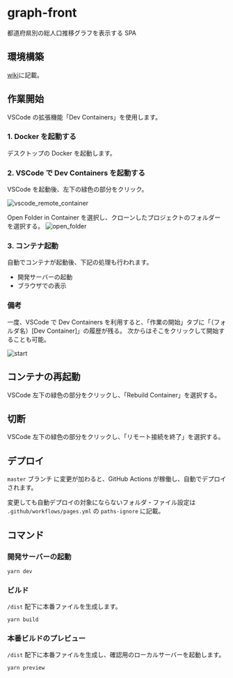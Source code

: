 # graph-front

都道府県別の総人口推移グラフを表示する SPA

## 環境構築

[wiki](https://github.com/yama-t/graph-front/wiki)に記載。

## 作業開始

VSCode の拡張機能「Dev Containers」を使用します。

### 1. Docker を起動する

デスクトップの Docker を起動します。

### 2. VSCode で Dev Containers を起動する

VSCode を起動後、左下の緑色の部分をクリック。

![vscode_remote_container](https://user-images.githubusercontent.com/7401408/203480962-ab1b9813-e7c7-4e64-b9cb-c2db9544a15f.png)

Open Folder in Container を選択し、クローンしたプロジェクトのフォルダーを選択する。
![open_folder](https://user-images.githubusercontent.com/7401408/203481540-cbea78eb-b126-4c24-b1a5-a16df4e08e38.png)

### 3. コンテナ起動

自動でコンテナが起動後、下記の処理も行われます。

- 開発サーバーの起動
- ブラウザでの表示

### 備考

一度、VSCode で Dev Containers を利用すると、「作業の開始」タブに「（フォルダ名）[Dev Container]」の履歴が残る。
次からはそこをクリックして開始することも可能。

![start](https://user-images.githubusercontent.com/7401408/203691960-cfb47928-28a6-4e56-9894-10475efe05d8.png)

## コンテナの再起動

VSCode 左下の緑色の部分をクリックし、「Rebuild Container」を選択する。

## 切断

VSCode 左下の緑色の部分をクリックし、「リモート接続を終了」を選択する。

## デプロイ

`master` ブランチ に変更が加わると、GitHub Actions が稼働し、自動でデプロイされます。

変更しても自動デプロイの対象にならないフォルダ・ファイル設定は `.github/workflows/pages.yml` の `paths-ignore` に記載。

## コマンド

### 開発サーバーの起動

```
yarn dev
```

### ビルド

`/dist` 配下に本番ファイルを生成します。

```
yarn build
```

### 本番ビルドのプレビュー

`/dist` 配下に本番ファイルを生成し、確認用のローカルサーバーを起動します。

```
yarn preview
```
